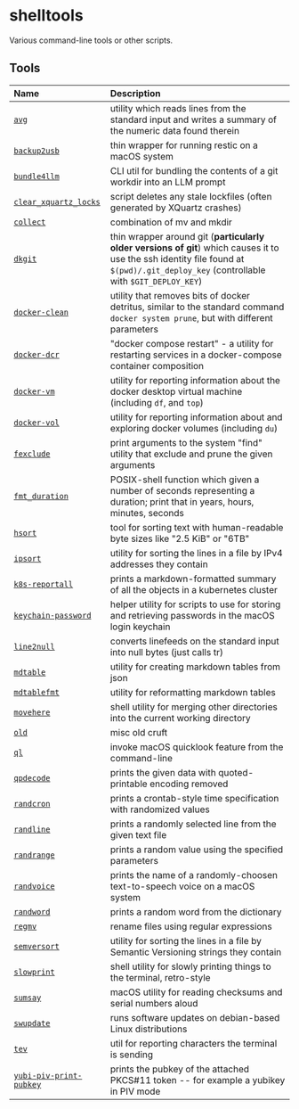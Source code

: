 # shelltools

Various command-line tools or other scripts.


## Tools

Name | Description
:--- | :----------
[`avg`](avg) | utility which reads lines from the standard input and writes a summary of the numeric data found therein
[`backup2usb`](backup2usb) | thin wrapper for running restic on a macOS system
[`bundle4llm`](bundle4llm) | CLI util for bundling the contents of a git workdir into an LLM prompt
[`clear_xquartz_locks`](clear_xquartz_locks) | script deletes any stale lockfiles (often generated by XQuartz crashes)
[`collect`](collect) | combination of mv and mkdir
[`dkgit`](dkgit) | thin wrapper around git (**particularly older versions of git**) which causes it to use the ssh identity file found at `$(pwd)/.git_deploy_key` (controllable with `$GIT_DEPLOY_KEY`)
[`docker-clean`](docker-clean) | utility that removes bits of docker detritus, similar to the standard command `docker system prune`, but with different parameters
[`docker-dcr`](docker-dcr) | "docker compose restart" - a utility for restarting services in a docker-compose container composition
[`docker-vm`](docker-vm) | utility for reporting information about the docker desktop virtual machine (including `df`, and `top`)
[`docker-vol`](docker-vol) | utility for reporting information about and exploring docker volumes (including `du`)
[`fexclude`](fexclude) | print arguments to the system "find" utility that exclude and prune the given arguments
[`fmt_duration`](fmt_duration) | POSIX-shell function which given a number of seconds representing a duration; print that in years, hours, minutes, seconds
[`hsort`](hsort) | tool for sorting text with human-readable byte sizes like "2.5 KiB" or "6TB"
[`ipsort`](ipsort) | utility for sorting the lines in a file by IPv4 addresses they contain
[`k8s-reportall`](k8s-reportall) | prints a markdown-formatted summary of all the objects in a kubernetes cluster
[`keychain-password`](keychain-password) | helper utility for scripts to use for storing and retrieving passwords in the macOS login keychain
[`line2null`](line2null) | converts linefeeds on the standard input into null bytes (just calls tr)
[`mdtable`](mdtable) | utility for creating markdown tables from json
[`mdtablefmt`](mdtablefmt) | utility for reformatting markdown tables
[`movehere`](movehere) | shell utility for merging other directories into the current working directory
[`old`](old) | misc old cruft
[`ql`](ql) | invoke macOS quicklook feature from the command-line
[`qpdecode`](qpdecode) | prints the given data with quoted-printable encoding removed
[`randcron`](randcron) | prints a crontab-style time specification with randomized values
[`randline`](randline) | prints a randomly selected line from the given text file
[`randrange`](randrange) | prints a random value using the specified parameters
[`randvoice`](randvoice) | prints the name of a randomly-choosen text-to-speech voice on a macOS system
[`randword`](randword) | prints a random word from the dictionary
[`regmv`](regmv) | rename files using regular expressions
[`semversort`](semversort) | utility for sorting the lines in a file by Semantic Versioning strings they contain
[`slowprint`](slowprint) | shell utility for slowly printing things to the terminal, retro-style
[`sumsay`](sumsay) | macOS utility for reading checksums and serial numbers aloud
[`swupdate`](swupdate) | runs software updates on debian-based Linux distributions
[`tev`](tev) | util for reporting characters the terminal is sending
[`yubi-piv-print-pubkey`](yubi-piv-print-pubkey) | prints the pubkey of the attached PKCS#11 token -- for example a yubikey in PIV mode
